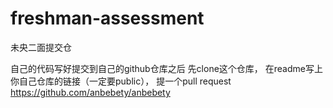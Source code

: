 # freshman-assessment
未央二面提交仓

自己的代码写好提交到自己的github仓库之后
先clone这个仓库，
在readme写上你自己仓库的链接（一定要public），
提一个pull request
https://github.com/anbebety/anbebety
